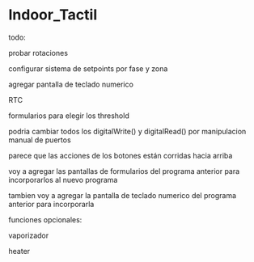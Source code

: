 # Indoor_Tactil
todo:

probar rotaciones

configurar sistema de setpoints por fase y zona

agregar pantalla de teclado numerico

RTC

formularios para elegir los threshold

podria cambiar todos los digitalWrite() y digitalRead() por manipulacion manual de puertos

parece que las acciones de los botones están corridas hacia arriba

voy a agregar las pantallas de formularios del programa anterior para incorporarlos al nuevo programa

tambien voy a agregar la pantalla de teclado numerico del programa anterior para incorporarla

funciones opcionales:

vaporizador

heater
